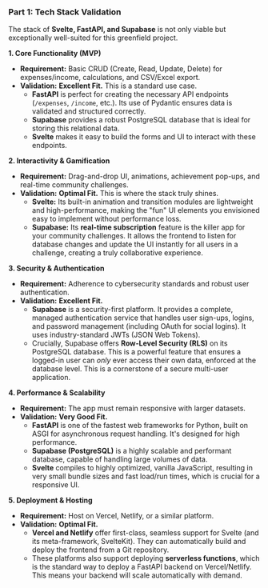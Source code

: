 ### **Part 1: Tech Stack Validation**

The stack of **Svelte, FastAPI, and Supabase** is not only viable but exceptionally well-suited for this greenfield project.

**1. Core Functionality (MVP)**
*   **Requirement:** Basic CRUD (Create, Read, Update, Delete) for expenses/income, calculations, and CSV/Excel export.
*   **Validation:** **Excellent Fit.** This is a standard use case.
    *   **FastAPI** is perfect for creating the necessary API endpoints (`/expenses`, `/income`, etc.). Its use of Pydantic ensures data is validated and structured correctly.
    *   **Supabase** provides a robust PostgreSQL database that is ideal for storing this relational data.
    *   **Svelte** makes it easy to build the forms and UI to interact with these endpoints.

**2. Interactivity & Gamification**
*   **Requirement:** Drag-and-drop UI, animations, achievement pop-ups, and real-time community challenges.
*   **Validation:** **Optimal Fit.** This is where the stack truly shines.
    *   **Svelte:** Its built-in animation and transition modules are lightweight and high-performance, making the "fun" UI elements you envisioned easy to implement without performance loss.
    *   **Supabase:** Its **real-time subscription** feature is the killer app for your community challenges. It allows the frontend to listen for database changes and update the UI instantly for all users in a challenge, creating a truly collaborative experience.

**3. Security & Authentication**
*   **Requirement:** Adherence to cybersecurity standards and robust user authentication.
*   **Validation:** **Excellent Fit.**
    *   **Supabase** is a security-first platform. It provides a complete, managed authentication service that handles user sign-ups, logins, and password management (including OAuth for social logins). It uses industry-standard JWTs (JSON Web Tokens).
    *   Crucially, Supabase offers **Row-Level Security (RLS)** on its PostgreSQL database. This is a powerful feature that ensures a logged-in user can *only* ever access their own data, enforced at the database level. This is a cornerstone of a secure multi-user application.

**4. Performance & Scalability**
*   **Requirement:** The app must remain responsive with larger datasets.
*   **Validation:** **Very Good Fit.**
    *   **FastAPI** is one of the fastest web frameworks for Python, built on ASGI for asynchronous request handling. It's designed for high performance.
    *   **Supabase (PostgreSQL)** is a highly scalable and performant database, capable of handling large volumes of data.
    *   **Svelte** compiles to highly optimized, vanilla JavaScript, resulting in very small bundle sizes and fast load/run times, which is crucial for a responsive UI.

**5. Deployment & Hosting**
*   **Requirement:** Host on Vercel, Netlify, or a similar platform.
*   **Validation:** **Optimal Fit.**
    *   **Vercel and Netlify** offer first-class, seamless support for Svelte (and its meta-framework, SvelteKit). They can automatically build and deploy the frontend from a Git repository.
    *   These platforms also support deploying **serverless functions**, which is the standard way to deploy a FastAPI backend on Vercel/Netlify. This means your backend will scale automatically with demand.
